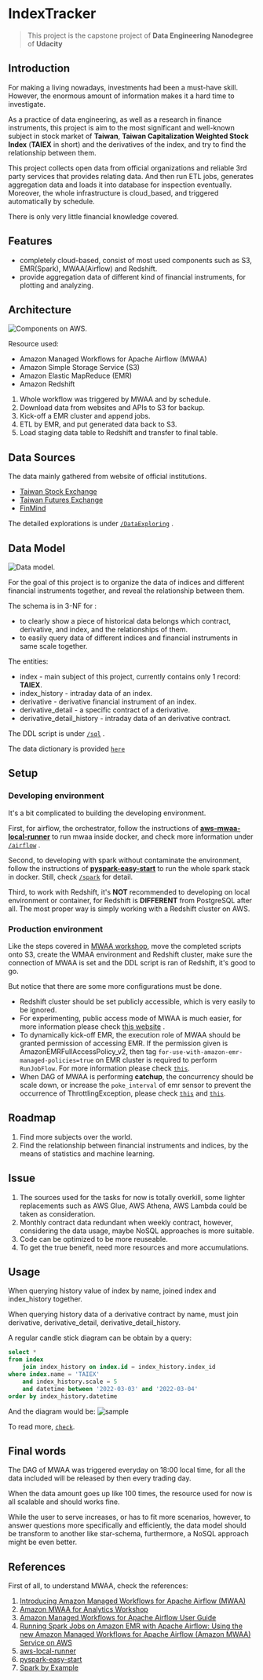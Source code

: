 # IndexTracker

> This project is the capstone project of **Data Engineering Nanodegree** of **Udacity**

## Introduction
For making a living nowadays, investments had been a must-have skill.  
However, the enormous amount of information makes it a hard time to investigate.  

As a practice of data engineering, as well as a research in finance instruments, this project is aim to the most significant and well-known subject in stock market of **Taiwan**, **Taiwan Capitalization Weighted Stock Index** (**TAIEX** in short) and the derivatives of the index, and try to find the relationship between them.    

This project collects open data from official organizations and reliable 3rd party services that provides relating data. And then run ETL jobs, generates aggregation data and loads it into database for inspection eventually. Moreover, the whole infrastructure is cloud_based, and triggered automatically by schedule.

There is only very little financial knowledge covered.

## Features
+ completely cloud-based, consist of most used components such as S3, EMR(Spark), MWAA(Airflow) and Redshift.
+ provide aggregation data of different kind of financial instruments, for plotting and analyzing.

## Architecture  
![Components on AWS.](/assets/aws_architect.png)

Resource used:
+ Amazon Managed Workflows for Apache Airflow (MWAA) 
+ Amazon Simple Storage Service (S3) 
+ Amazon Elastic MapReduce (EMR) 
+ Amazon Redshift 

1. Whole workflow was triggered by MWAA and by schedule.
2. Download data from websites and APIs to S3 for backup.
3. Kick-off a EMR cluster and append jobs.
4. ETL by EMR, and put generated data back to S3.
5. Load staging data table to Redshift and transfer to final table.

## Data Sources

The data mainly gathered from website of official institutions.

+ [Taiwan Stock Exchange](https://www.twse.com.tw/en/)
+ [Taiwan Futures Exchange](https://www.taifex.com.tw/enl/eIndex)
+ [FinMind](https://finmindtrade.com/)

The detailed explorations is under [`/DataExploring`](DataExploring/README.md) .

## Data Model

![Data model.](/assets/data_model.png)

For the goal of this project is to organize the data of indices and different financial instruments together, and reveal the relationship between them.

The schema is in 3-NF for :
+ to clearly show a piece of historical data belongs which contract, derivative, and index, and the relationships of them. 
+ to easily query data of different indices and financial instruments in same scale together. 

The entities:
+ index - main subject of this project, currently contains only 1 record: **TAIEX**.
+ index_history - intraday data of an index.
+ derivative - derivative financial instrument of an index.
+ derivative_detail - a specific contract of a derivative.
+ derivative_detail_history - intraday data of an derivative contract.

The DDL script is under [`/sql`](sql/create_tables.sql) .

The data dictionary is provided [`here`](./DataDictionary.md)

## Setup

### Developing environment  

It's a bit complicated to building the developing environment.  

First, for airflow, the orchestrator, follow the instructions of [**aws-mwaa-local-runner**](https://github.com/aws/aws-mwaa-local-runner) to run mwaa inside docker, and check more information under [`/airflow`](airflow/README.md) .  

Second, to developing with spark without contaminate the environment, follow the
instructions of [**pyspark-easy-start**](https://github.com/leriel/pyspark-easy-start) to run the whole spark stack in docker. Still, check [`/spark`](spark/README.md) for detail.

Third, to work with Redshift, it's **NOT** recommended to developing on local environment or container, for Redshift is **DIFFERENT** from PostgreSQL after all. The most proper way is simply working with a Redshift cluster on AWS.  

### Production environment

Like the steps covered in [MWAA workshop](https://catalog.us-east-1.prod.workshops.aws/workshops/795e88bb-17e2-498f-82d1-2104f4824168/en-US/), move the completed scripts onto S3, create the WMAA environment and Redshift cluster, make sure the connection of MWAA is set and the DDL script is ran of Redshift, it's good to go.

But notice that there are some more configurations must be done.

+ Redshift cluster should be set publicly accessible, which is very easily to be ignored.
+ For experimenting, public access mode of MWAA is much easier, for more information please check [this website](https://aws.amazon.com/premiumsupport/knowledge-center/mwaa-connection-timed-out-error/?nc1=h_ls) . 
+ To dynamically kick-off EMR, the execution role of MWAA should be granted permission of accessing EMR. If the permission given is AmazonEMRFullAccessPolicy_v2, then tag `for-use-with-amazon-emr-managed-policies=true` on EMR cluster is required to perform `RunJobFlow`. For more information please check [`this`](https://docs.aws.amazon.com/emr/latest/ManagementGuide/emr-managed-iam-policies.html).
+ When DAG of MWAA is performing **catchup**, the concurrency should be scale down, or increase the `poke_interval` of emr sensor to prevent the occurrence of ThrottlingException, please check [`this`](https://aws.amazon.com/tw/premiumsupport/knowledge-center/emr-cluster-status-throttling-error/) and [`this`](https://docs.aws.amazon.com/mwaa/latest/userguide/best-practices-tuning.html).

## Roadmap

1. Find more subjects over the world.
2. Find the relationship between financial instruments and indices, by the means of statistics and machine learning.

## Issue

1. The sources used for the tasks for now is totally overkill, some lighter replacements such as AWS Glue, AWS Athena, AWS Lambda could be taken as consideration.
2. Monthly contract data redundant when weekly contract, however, considering the data usage, maybe NoSQL approaches is more suitable.
3. Code can be optimized to be more reuseable. 
4. To get the true benefit, need more resources and more accumulations.

## Usage

When querying history value of index by name, joined index and index_history together.

When querying history data of a derivative contract by name, must join derivative, derivative_detail, derivative_detail_history.

A regular candle stick diagram can be obtain by a query:
```sql
select * 
from index 
    join index_history on index.id = index_history.index_id 
where index.name = 'TAIEX' 
    and index_history.scale = 5 
    and datetime between '2022-03-03' and '2022-03-04'
order by index_history.datetime
```
And the diagram would be:
![sample](/assets/sample_candle.png)


To read more, [`check`](./validate.ipynb).

## Final words

The DAG of MWAA was triggered everyday on 18:00 local time, for all the data included will be released by then every trading day.

When the data amount goes up like 100 times, the resource used for now is all scalable and should works fine. 

While the user to serve increases, or has to fit more scenarios, however, to answer questions more specifically and efficiently, the data model should be transform to another like star-schema, furthermore, a NoSQL approach might be even better.

## References

First of all, to understand MWAA, check the references:
1. [Introducing Amazon Managed Workflows for Apache Airflow (MWAA)](https://aws.amazon.com/tw/blogs/aws/introducing-amazon-managed-workflows-for-apache-airflow-mwaa/)  
2. [Amazon MWAA for Analytics Workshop](https://catalog.us-east-1.prod.workshops.aws/workshops/795e88bb-17e2-498f-82d1-2104f4824168/en-US/)  
3. [Amazon Managed Workflows for Apache Airflow User Guide](https://docs.aws.amazon.com/mwaa/latest/userguide/what-is-mwaa.html)
4. [Running Spark Jobs on Amazon EMR with Apache Airflow: Using the new Amazon Managed Workflows for Apache Airflow (Amazon MWAA) Service on AWS](https://programmaticponderings.com/2020/12/24/running-spark-jobs-on-amazon-emr-with-apache-airflow-using-the-new-amazon-managed-workflows-for-apache-airflow-amazon-mwaa-service-on-aws/)
5. [aws-local-runner](https://github.com/aws/aws-mwaa-local-runner)
6. [pyspark-easy-start](https://github.com/leriel/pyspark-easy-start)
7. [Spark by Example](https://sparkbyexamples.com/)